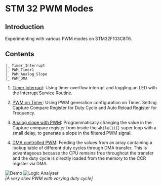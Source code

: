 # STM 32 PWM Modes

## Introduction
Experimenting with various PWM modes on STM32F103C8T6.

## Contents
```
|_ Timer_Interrupt
|_ PWM_Timer1
|_ PWM_Analog_Slope
|_ PWM_DMA
```

1. [Timer Interrupt](./Timer_Interrupt/):
Using timer overflow interupt and toggling an LED with the Interrupt Service Routine.
<!-- ![Demo](./Timer_Interrupt/) -->

2. [PWM on Timer](./PWM_Timer1/):
Using PWM generation configuration on Timer. Setting Capture Compare Register for Duty Cycle and Auto Reload Register for Frequency.
<!-- ![Demo](./PWM_Timer1/Results) -->

3. [Analog slope with PWM](./PWM_Analog_Slope/):
Programmatically changing the value in the Capture compare register from inside the `while(1){}` super loop with a small delay, to generate a slope in the filtered PWM signal.
<!-- ![Demo](./PWM_Analog_Slope/Results) -->

4. [DMA controlled PWM](./PWM_DMA/):
Feeding the values from an array containing a lookup table of different duty cycles through DMA transfer. This is advantageous because the CPU remains free throughout the transfer and the duty cycle is directly loaded from the memory to the CCR register via DMA.

![Demo](./PWM_DMA/Results/demo.gif)
![Logic Analyser](./PWM_DMA/Results/logic-analyser.gif)
<br>*[A very slow PWM with varying duty cycle]*